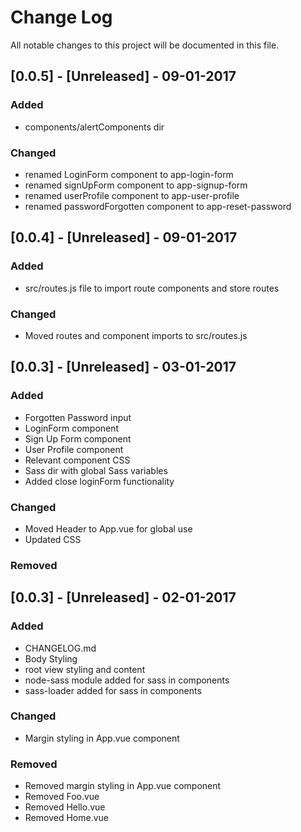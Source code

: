 # Change Log
All notable changes to this project will be documented in this file.

## [0.0.5] - [Unreleased] - 09-01-2017 

### Added
- components/alertComponents dir

### Changed
- renamed LoginForm component to app-login-form
- renamed signUpForm component to app-signup-form
- renamed userProfile component to app-user-profile
- renamed passwordForgotten component to app-reset-password

## [0.0.4] - [Unreleased] - 09-01-2017 

### Added
- src/routes.js file to import route components and store routes

### Changed
- Moved routes and component imports to src/routes.js

## [0.0.3] - [Unreleased] - 03-01-2017 

### Added 
- Forgotten Password input
- LoginForm component
- Sign Up Form component
- User Profile component
- Relevant component CSS
- Sass dir with global Sass variables
- Added close loginForm functionality

### Changed
- Moved Header to App.vue for global use
- Updated CSS

### Removed

## [0.0.3] - [Unreleased] - 02-01-2017 

### Added
- CHANGELOG.md
- Body Styling
- root view styling and content
- node-sass module added for sass in components
- sass-loader added for sass in components

### Changed
-  Margin styling in App.vue component

### Removed
- Removed margin styling in App.vue component
- Removed Foo.vue
- Removed Hello.vue 
- Removed Home.vue


